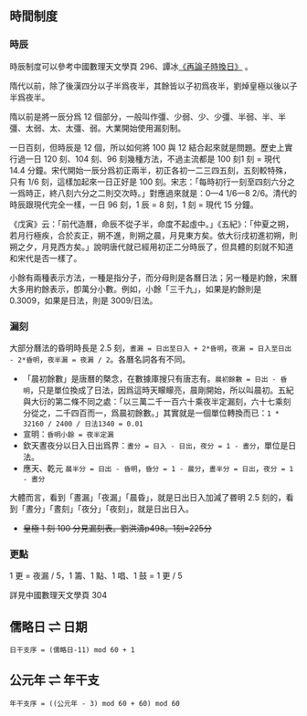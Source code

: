 ## 時間制度

### 時辰

時辰制度可以參考<v>中國數理天文學</v>頁 296、譚冰[《再論子時換日》](https://tambingblog.wordpress.com/2012/12/01/%e5%86%8d%e8%ab%96%e5%ad%90%e6%99%82%e6%8f%9b%e6%97%a5/) 。

隋代以前，除了<v>後漢四分</v>以子半爲夜半，其餘皆以子初爲夜半，劉焯<v>皇極</v>以後以子半爲夜半。

隋以前是將一辰分爲 12 個部分，一般叫作彊、少弱、少、少彊、半弱、半、半彊、太弱、太、太彊、弱。<v>大業</v>開始使用漏刻制。

一日百刻，但時辰是 12 個，所以如何將 100 與 12 結合起來就是問題。歷史上實行過一日 120 刻、104 刻、96 刻幾種方法，不過主流都是 100 刻<n>1 刻 = 現代 14.4 分鐘</n>。宋代開始一辰分爲初正兩半，初正各初一二三四五刻，五刻較特殊，只有 1/6 刻，這樣加起來一日正好是 100 刻。<v>宋志</v>：「每時初行一刻至四刻六分之一爲時正，終八刻六分之二則交次時。」對應過來就是：0—4 1/6—8 2/6。清代的時辰跟現代完全一樣，一日 96 刻，1 辰 = 8 刻，1 刻 = 現代 15 分鐘。

《戊寅》云：「前代造曆，命辰不從子半，命度不起虛中。」《五紀》：「仲夏之朔，若月行極疾，合於亥正，朔不進，則朔之晨，月見東方矣。依<v>大衍</v>戌初進<n>初</n>朔，則朔之夕，月見西方矣。」說明唐代就已經用初正二分時辰了，但具體的刻就不知道和宋代是否一樣了。

小餘有兩種表示方法，一種是指分子，而分母則是各曆日法；另一種是約餘，宋曆大多用約餘表示，卽萬分小數。例如，小餘「三千九」，如果是約餘則是 0.3009，如果是日法，則是 3009/日法。

### 漏刻

大部分曆法的昏明時長是 2.5 刻，`晝漏 = 日出至日入 + 2*昏明`，`夜漏 = 日入至日出 - 2*昏明`，`夜半漏 = 夜漏 / 2`。各曆名詞各有不同。

- 「晨初餘數」是唐曆的槩念，在數據庫搜只有<v>唐志</v>有。`晨初餘數 = 日出 - 昏明`，只是單位換成了日法，因爲這時天矇矇亮，晨剛開始，所以叫晨初。<v>五紀</v>與<v>大衍</v>的第二條不同之處：「以三萬二千一百六十乘夜半定漏刻，六十七乘刻分從之，二千四百而一，爲晨初餘數。」其實就是一個單位轉換而已：`1 * 32160 / 2400 / 日法1340 = 0.01`
- <v>宣明</v>：`昏明小餘 = 夜半定漏`
- <v>欽天</v>晝夜分以日入日出爲界：`晝分 = 日入 - 日出`，`夜分 = 1 - 晝分`，單位是日法。
- 應天、乾元 `晨半分 = 日出 - 昏明`，`昏分 = 1 - 晨分`，`晝半分 = 日出`，`夜分 = 1 - 晝分`

大體而言，看到「晝漏」「夜漏」「晨昏」，就是日出日入加減了昬明 2.5 刻的，看到「晝分」「晝刻」「夜分」「夜刻」，就是日出日入。

- ~~皇極 1 刻 100 分<n>見漏刻表</n>。劉洪濤p498。1刻=225分~~

### 更點

1 更 = 夜漏 / 5，1 籌、1 點、1 唱、1 鼓 = 1 更 / 5

詳見<v>中國數理天文學</v>頁 304

## 儒略日 ⇌ 日期

`日干支序 = (儒略日-11) mod 60 + 1`

## 公元年 ⇌ 年干支

`年干支序 = ((公元年 - 3) mod 60 + 60) mod 60`